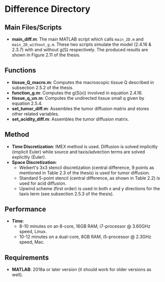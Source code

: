 # Difference Directory

## Main Files/Scripts

- **main_diff.m**: The main MATLAB script which calls `main_2D.m` and `main_2D_without_g.m`. These two scripts simulate the model (2.4.16 & 2.3.7) with and without g(S) respectively. The produced results are shown in Figure 2.11 of the thesis.

## Functions

- **tissue_Q_macro.m**: Computes the macroscopic tissue Q described in subsection 2.5.2 of the thesis.
- **function_g.m**: Computes the g(S(x)) involved in equation 2.4.16.
- **tissue_q_un.m**: Computes the undirected tissue small q given by equation 2.5.4.
- **set_tumor_diff.m**: Assembles the tumor diffusion matrix and stores other related variables.
- **set_acidity_diff.m**: Assembles the tumor diffusion matrix.

## Method

- **Time Discretization**: IMEX method is used. Diffusion is solved implicitly (implicit Euler) while source and taxis/advection terms are solved explicitly (Euler).
- **Space Discretization**: 
  - Weikert's 3x3 stencil discretization (central difference, 9 points as mentioned in Table 2.3 of the thesis) is used for tumor diffusion.
  - Standard 5-point stencil (central difference, as shown in Table 2.2) is used for acid diffusion.
  - Upwind scheme (first order) is used in both x and y directions for the taxis term (see subsection 2.5.3 of the thesis).

## Performance

- **Time**: 
  - 8-10 minutes on an 8-core, 16GB RAM, i7-processor @ 3.60GHz speed, Linux.
  - 10-12 minutes on a dual-core, 8GB RAM, i5-processor @ 2.3GHz speed, Mac.

## Requirements

- **MATLAB**: 2018a or later version (it should work for older versions as well).